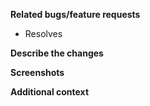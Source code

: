 <!-- Thanks for taking the time to work on a patch! Please fill in the following. -->
<!-- We'll be in touch if we need any other information. -->
<!-- Once submitted, follow this PR's progress on the project board. -->
<!-- Notes like this are comments and won't appear in the PR. -->

**Related bugs/feature requests**
<!-- e.g. Resolves #2 -->
<!-- e.g. Resolves devcodeabode/BADI-interpreter#23 -->
<!-- New bullet point for each issue if there's more than one. -->
+ Resolves  

**Describe the changes**
<!-- A clear, concise description of the changes. -->

**Screenshots**
<!-- If applicable, add screenshots to help explain your fix. -->

**Additional context**
<!-- Add any other context about the PR here. -->

